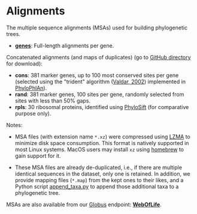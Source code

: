 Alignments
==========

The multiple sequence alignments (MSAs) used for building phylogenetic trees.

- [**genes**](genes): Full-length alignments per gene.

Concatenated alignments (and maps of duplicates) (go to [GitHub directory](https://github.com/biocore/wol/tree/master/data/alignments) for download):

- **cons**: 381 marker genes, up to 100 most conserved sites per gene (selected using the "trident" algorithm ([Valdar, 2002](https://onlinelibrary.wiley.com/doi/full/10.1002/prot.10146)) implemented in [PhyloPhlAn](https://bitbucket.org/nsegata/phylophlan/wiki/Home)).
- **rand**: 381 marker genes, 100 sites per gene, randomly selected from sites with less than 50% gaps.
- **rpls**: 30 ribosomal proteins, identified using [PhyloSift](https://phylosift.wordpress.com/) (for comparative purpose only).

Notes:

- MSA files (with extension name `*.xz`) were compressed using [LZMA](https://en.wikipedia.org/wiki/Lempel%E2%80%93Ziv%E2%80%93Markov_chain_algorithm) to minimize disk space consumption. This format is natively supported in most Linux systems. MacOS users may install `xz` using [homebrew](https://brew.sh/) to gain support for it.

- These MSA files are already de-duplicated, i.e., if there are multiple identical sequences in the dataset, only one is retained. In addition, we provide mapping files (`*.map`) from the kept ones to their likes, and a Python script [append_taxa.py](../../code/scripts/append_taxa.py) to append those additional taxa to a phylogenetic tree.

MSAs are also available from our [Globus](https://www.globus.org/) endpoint: [**WebOfLife**](https://app.globus.org/file-manager/collections/31acbeb8-c62f-11ea-bef9-0e716405a293).
